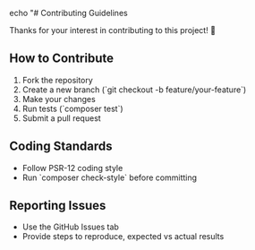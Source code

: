 echo "# Contributing Guidelines

Thanks for your interest in contributing to this project! 🎉

## How to Contribute

1. Fork the repository
2. Create a new branch (\`git checkout -b feature/your-feature\`)
3. Make your changes
4. Run tests (\`composer test\`)
5. Submit a pull request

## Coding Standards
- Follow PSR-12 coding style
- Run \`composer check-style\` before committing

## Reporting Issues
- Use the GitHub Issues tab
- Provide steps to reproduce, expected vs actual results
